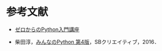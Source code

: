 # 参考文献

- [ゼロからのPython入門講座](https://www.python.jp/train/index.html)

- 柴田淳，[みんなのPython 第4版](https://www.amazon.co.jp/%E3%81%BF%E3%82%93%E3%81%AA%E3%81%AEPython-%E7%AC%AC4%E7%89%88-%E6%9F%B4%E7%94%B0-%E6%B7%B3/dp/479738946X)，SBクリエイティブ，2016．
